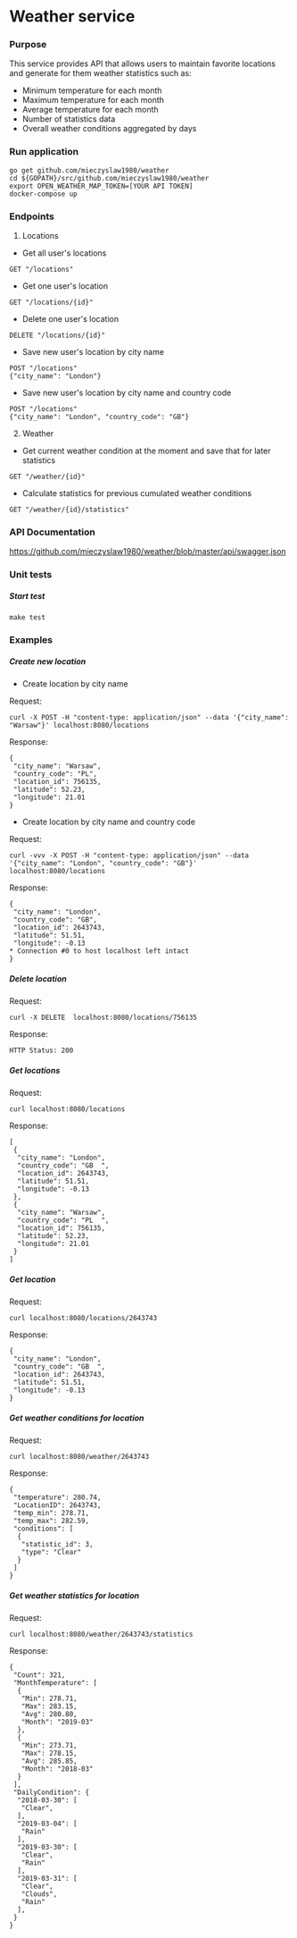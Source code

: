# Weather service
### Purpose
This service provides API that allows users to maintain favorite locations and generate for them weather statistics such as:
* Minimum temperature for each month
* Maximum temperature for each month
* Average temperature for each month
* Number of statistics data
* Overall weather conditions aggregated by days 
### Run application
```
go get github.com/mieczyslaw1980/weather
cd ${GOPATH}/src/github.com/mieczyslaw1980/weather
export OPEN_WEATHER_MAP_TOKEN=[YOUR API TOKEN]
docker-compose up
```
 

### Endpoints
1. Locations
* Get all user's locations
```$xslt
GET "/locations"
```
* Get one user's location
```
GET "/locations/{id}"
```
* Delete one user's location
```
DELETE "/locations/{id}"
```
* Save new user's location by city name 
```
POST "/locations"
{"city_name": "London"}   
```
* Save new user's location by city name and country code
```
POST "/locations"
{"city_name": "London", "country_code": "GB"}
``` 
2. Weather
* Get current weather condition at the moment and save that for later statistics
```
GET "/weather/{id}"
```
* Calculate statistics for previous cumulated weather conditions
```
GET "/weather/{id}/statistics"
```

### API Documentation

https://github.com/mieczyslaw1980/weather/blob/master/api/swagger.json

### Unit tests
##### Start test
```
make test
```


### Examples
##### Create new location
* Create location by city name

Request:
```
curl -X POST -H "content-type: application/json" --data '{"city_name": "Warsaw"}' localhost:8080/locations
```
Response:
```$xslt
{
 "city_name": "Warsaw",
 "country_code": "PL",
 "location_id": 756135,
 "latitude": 52.23,
 "longitude": 21.01
}
```
* Create location by city name and country code

Request:
```
curl -vvv -X POST -H "content-type: application/json" --data '{"city_name": "London", "country_code": "GB"}' localhost:8080/locations
```

Response:
```$xslt
{
 "city_name": "London",
 "country_code": "GB",
 "location_id": 2643743,
 "latitude": 51.51,
 "longitude": -0.13
* Connection #0 to host localhost left intact
}
```

##### Delete location

Request:
```
curl -X DELETE  localhost:8080/locations/756135
```

Response:
```$xslt
HTTP Status: 200
```

##### Get locations

Request:
 ```
curl localhost:8080/locations
```
Response:
```
[
 {
  "city_name": "London",
  "country_code": "GB  ",
  "location_id": 2643743,
  "latitude": 51.51,
  "longitude": -0.13
 },
 {
  "city_name": "Warsaw",
  "country_code": "PL  ",
  "location_id": 756135,
  "latitude": 52.23,
  "longitude": 21.01
 }
]
```

##### Get location

Request:
```
curl localhost:8080/locations/2643743
```
Response:
```
{
 "city_name": "London",
 "country_code": "GB  ",
 "location_id": 2643743,
 "latitude": 51.51,
 "longitude": -0.13
}
```

##### Get weather conditions for location
Request:
```
curl localhost:8080/weather/2643743
```
Response:
```
{
 "temperature": 280.74,
 "LocationID": 2643743,
 "temp_min": 278.71,
 "temp_max": 282.59,
 "conditions": [
  {
   "statistic_id": 3,
   "type": "Clear"
  }
 ]
}
```

##### Get weather statistics for location
Request:
```
curl localhost:8080/weather/2643743/statistics
```
Response:
```
{
 "Count": 321,
 "MonthTemperature": [
  {
   "Min": 278.71,
   "Max": 283.15,
   "Avg": 280.80,
   "Month": "2019-03"
  },
  {
   "Min": 273.71,
   "Max": 278.15,
   "Avg": 285.85,
   "Month": "2018-03"
  }
 ],
 "DailyCondition": {
  "2018-03-30": [
   "Clear",
  ],
  "2019-03-04": [
   "Rain"
  ],
  "2019-03-30": [
   "Clear",
   "Rain"
  ],
  "2019-03-31": [
   "Clear",
   "Clouds",
   "Rain"
  ],
 }
}
```

